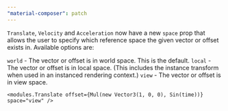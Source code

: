 ```yaml
---
"material-composer": patch
---
```


`Translate`, `Velocity` and `Acceleration` now have a new `space` prop that allows the user to specify which reference space the given vector or offset exists in. Available options are:

`world` - The vector or offset is in world space. This is the default.
`local` - The vector or offset is in local space. (This includes the instance transform when used in an instanced rendering context.)
`view` - The vector or offset is in view space.

```tsx
<modules.Translate offset={Mul(new Vector3(1, 0, 0), Sin(time))} space="view" />
```
